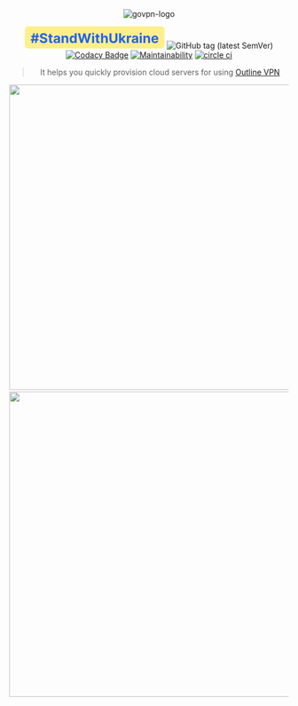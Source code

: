 <div align="center">

<img width="40%" alt="govpn-logo" src="https://user-images.githubusercontent.com/77400522/191333400-257c67f7-d20f-4b44-a4c0-9e9ab9fe278c.png">

[![Stand With Ukraine](https://raw.githubusercontent.com/vshymanskyy/StandWithUkraine/main/badges/StandWithUkraine.svg)](https://stand-with-ukraine.pp.ua)
![GitHub tag (latest SemVer)](https://img.shields.io/github/v/tag/ghdwlsgur/govpn?color=success&label=version&sort=semver)
[![Codacy Badge](https://app.codacy.com/project/badge/Grade/31be448d2ace4634a1dfe7ce2d083036)](https://www.codacy.com/gh/ghdwlsgur/govpn/dashboard?utm_source=github.com&utm_medium=referral&utm_content=ghdwlsgur/govpn&utm_campaign=Badge_Grade)
[![Maintainability](https://api.codeclimate.com/v1/badges/6d14b66ab49c8d4b64c0/maintainability)](https://codeclimate.com/github/ghdwlsgur/govpn/maintainability)
[![circle ci](https://circleci.com/gh/ghdwlsgur/govpn.svg?style=svg)](https://circleci.com/gh/ghdwlsgur/govpn)

> It helps you quickly provision cloud servers for using [Outline VPN](https://getoutline.org/)

</div>

<p align="center">
<img src="https://user-images.githubusercontent.com/77400522/191327327-8e757d14-1d8b-4996-a69b-f5d04ec446fb.mov" width="680", height="550" />
<img src="https://user-images.githubusercontent.com/77400522/191327884-2f418d58-2da9-4252-ac20-edecd91eb7d2.mov" width="680", height="550" />
</p>
